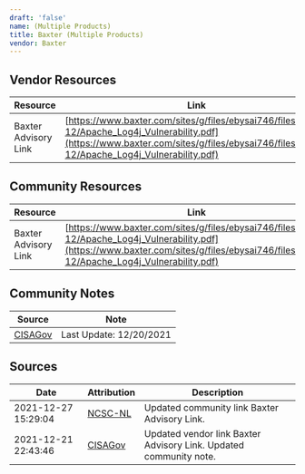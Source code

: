 ```yaml
---
draft: 'false'
name: (Multiple Products)
title: Baxter (Multiple Products)
vendor: Baxter
---
```


## Vendor Resources
| Resource | Link |
| --- | --- |
| Baxter Advisory Link | [https://www.baxter.com/sites/g/files/ebysai746/files/2021-12/Apache_Log4j_Vulnerability.pdf](https://www.baxter.com/sites/g/files/ebysai746/files/2021-12/Apache_Log4j_Vulnerability.pdf) |

## Community Resources
| Resource | Link |
| --- | --- |
| Baxter Advisory Link | [https://www.baxter.com/sites/g/files/ebysai746/files/2021-12/Apache_Log4j_Vulnerability.pdf](https://www.baxter.com/sites/g/files/ebysai746/files/2021-12/Apache_Log4j_Vulnerability.pdf) |

## Community Notes
| Source | Note |
| --- | --- |
| [CISAGov](https://raw.githubusercontent.com/cisagov/log4j-affected-db/develop/README.md) | Last Update: 12/20/2021 |

## Sources
| Date | Attribution | Description |
| --- | --- | --- |
| 2021-12-27 15:29:04 | [NCSC-NL](https://github.com/NCSC-NL/log4shell/blob/main/software/README.md) | Updated community link Baxter Advisory Link.  |
| 2021-12-21 22:43:46 | [CISAGov](https://raw.githubusercontent.com/cisagov/log4j-affected-db/develop/README.md) | Updated vendor link Baxter Advisory Link. Updated community note.  |
